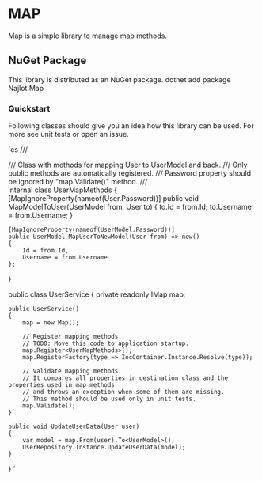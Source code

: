# MAP
Map is a simple library to manage map methods.

## NuGet Package
This library is distributed as an NuGet package.
dotnet add package Najlot.Map

### Quickstart
Following classes should give you an idea how this library can be used.
For more see unit tests or open an issue.

´cs
/// <summary>
/// Class with methods for mapping User to UserModel and back.
/// Only public methods are automatically registered.
/// Password property should be ignored by "map.Validate()" method.
/// </summary>
internal class UserMapMethods
{
	[MapIgnoreProperty(nameof(User.Password))]
	public void MapModelToUser(UserModel from, User to)
	{
		to.Id = from.Id;
		to.Username = from.Username;
	}

	[MapIgnoreProperty(nameof(UserModel.Password))]
	public UserModel MapUserToNewModel(User from) => new()
	{
		Id = from.Id,
		Username = from.Username
	};
}

public class UserService
{
	private readonly IMap map;

	public UserService()
	{
		map = new Map();

		// Register mapping methods.
		// TODO: Move this code to application startup.
		map.Register<UserMapMethods>();
		map.RegisterFactory(type => IocContainer.Instance.Resolve(type));

		// Validate mapping methods.
		// It compares all properties in destination class and the properties used in map methods
		// and throws an exception when some of them are missing.
		// This method should be used only in unit tests.
		map.Validate();
	}

	public void UpdateUserData(User user)
	{
		var model = map.From(user).To<UserModel>();
		UserRepository.Instance.UpdateUserData(model);
	}
}
´